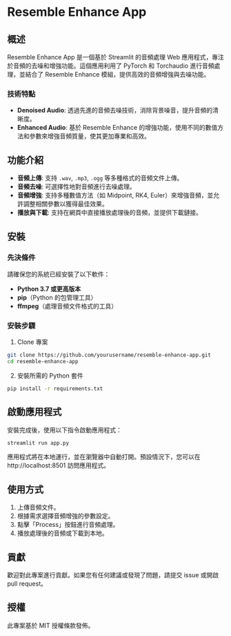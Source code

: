 # Resemble Enhance App

## 概述

Resemble Enhance App 是一個基於 Streamlit 的音頻處理 Web 應用程式，專注於音頻的去噪和增強功能。這個應用利用了 PyTorch 和 Torchaudio 進行音頻處理，並結合了 Resemble Enhance 模組，提供高效的音頻增強與去噪功能。

### 技術特點

- **Denoised Audio**: 透過先進的音頻去噪技術，消除背景噪音，提升音頻的清晰度。
- **Enhanced Audio**: 基於 Resemble Enhance 的增強功能，使用不同的數值方法和參數來增強音頻質量，使其更加專業和高效。

## 功能介紹

- **音頻上傳**: 支持 `.wav`, `.mp3`, `.ogg` 等多種格式的音頻文件上傳。
- **音頻去噪**: 可選擇性地對音頻進行去噪處理。
- **音頻增強**: 支持多種數值方法（如 Midpoint, RK4, Euler）來增強音頻，並允許調整相關參數以獲得最佳效果。
- **播放與下載**: 支持在網頁中直接播放處理後的音頻，並提供下載鏈接。

## 安裝

### 先決條件

請確保您的系統已經安裝了以下軟件：
- **Python 3.7 或更高版本**
- **pip**（Python 的包管理工具）
- **ffmpeg**（處理音頻文件格式的工具）

### 安裝步驟

1. Clone 專案

```bash
git clone https://github.com/yourusername/resemble-enhance-app.git
cd resemble-enhance-app
```

2. 安裝所需的 Python 套件

```bash
pip install -r requirements.txt
```

## 啟動應用程式
安裝完成後，使用以下指令啟動應用程式：

```sh
streamlit run app.py
```

應用程式將在本地運行，並在瀏覽器中自動打開。預設情況下，您可以在 http://localhost:8501 訪問應用程式。

## 使用方式
1. 上傳音頻文件。
2. 根據需求選擇音頻增強的參數設定。
3. 點擊「Process」按鈕進行音頻處理。
4. 播放處理後的音頻或下載到本地。

## 貢獻
歡迎對此專案進行貢獻。如果您有任何建議或發現了問題，請提交 issue 或開啟 pull request。

## 授權
此專案基於 MIT 授權條款發佈。
